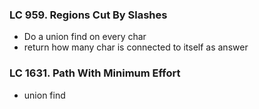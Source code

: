 ### LC 959. Regions Cut By Slashes
* Do a union find on every char
* return how many char is connected to itself as answer

### LC 1631. Path With Minimum Effort
* union find 